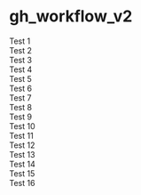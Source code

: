 # gh_workflow_v2
Test 1   
Test 2   
Test 3   
Test 4  
Test 5  
Test 6  
Test 7   
Test 8  
Test 9   
Test 10   
Test 11   
Test 12   
Test 13   
Test 14   
Test 15   
Test 16   